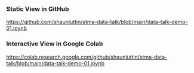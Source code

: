 ### Static View in GitHub

https://github.com/shaunluttin/stma-data-talk/blob/main/data-talk-demo-01.ipynb

### Interactive View in Google Colab

https://colab.research.google.com/github/shaunluttin/stma-data-talk/blob/main/data-talk-demo-01.ipynb
